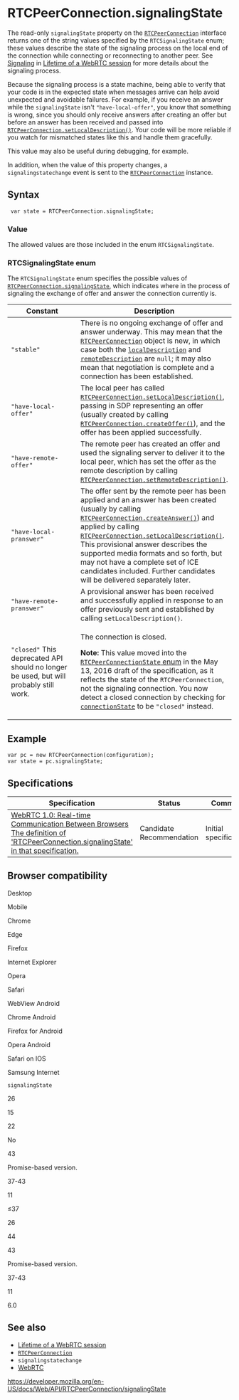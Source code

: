 RTCPeerConnection.signalingState
================================

The read-only `signalingState` property on the [`RTCPeerConnection`](../rtcpeerconnection) interface returns one of the string values specified by the `RTCSignalingState` enum; these values describe the state of the signaling process on the local end of the connection while connecting or reconnecting to another peer. See [Signaling](../webrtc_api/session_lifetime#signaling) in [Lifetime of a WebRTC session](../webrtc_api/session_lifetime) for more details about the signaling process.

Because the signaling process is a state machine, being able to verify that your code is in the expected state when messages arrive can help avoid unexpected and avoidable failures. For example, if you receive an answer while the `signalingState` isn't `"have-local-offer"`, you know that something is wrong, since you should only receive answers after creating an offer but before an answer has been received and passed into [`RTCPeerConnection.setLocalDescription()`](setlocaldescription). Your code will be more reliable if you watch for mismatched states like this and handle them gracefully.

This value may also be useful during debugging, for example.

In addition, when the value of this property changes, a `signalingstatechange` event is sent to the [`RTCPeerConnection`](../rtcpeerconnection) instance.

Syntax
------

     var state = RTCPeerConnection.signalingState;

### Value

The allowed values are those included in the enum `RTCSignalingState`.

### RTCSignalingState enum

The `RTCSignalingState` enum specifies the possible values of [`RTCPeerConnection.signalingState`](signalingstate), which indicates where in the process of signaling the exchange of offer and answer the connection currently is.

<table><colgroup><col style="width: 50%" /><col style="width: 50%" /></colgroup><thead><tr class="header"><th>Constant</th><th>Description</th></tr></thead><tbody><tr class="odd"><td><code>"stable"</code></td><td>There is no ongoing exchange of offer and answer underway. This may mean that the <a href="../rtcpeerconnection"><code>RTCPeerConnection</code></a> object is new, in which case both the <a href="localdescription"><code>localDescription</code></a> and <a href="remotedescription"><code>remoteDescription</code></a> are <code>null</code>; it may also mean that negotiation is complete and a connection has been established.</td></tr><tr class="even"><td><code>"have-local-offer"</code></td><td>The local peer has called <a href="setlocaldescription"><code>RTCPeerConnection.setLocalDescription()</code></a>, passing in SDP representing an offer (usually created by calling <a href="createoffer"><code>RTCPeerConnection.createOffer()</code></a>), and the offer has been applied successfully.</td></tr><tr class="odd"><td><code>"have-remote-offer"</code></td><td>The remote peer has created an offer and used the signaling server to deliver it to the local peer, which has set the offer as the remote description by calling <a href="setremotedescription"><code>RTCPeerConnection.setRemoteDescription()</code></a>.</td></tr><tr class="even"><td><code>"have-local-pranswer"</code></td><td>The offer sent by the remote peer has been applied and an answer has been created (usually by calling <a href="createanswer"><code>RTCPeerConnection.createAnswer()</code></a>) and applied by calling <a href="setlocaldescription"><code>RTCPeerConnection.setLocalDescription()</code></a>. This provisional answer describes the supported media formats and so forth, but may not have a complete set of ICE candidates included. Further candidates will be delivered separately later.</td></tr><tr class="odd"><td><code>"have-remote-pranswer"</code></td><td>A provisional answer has been received and successfully applied in response to an offer previously sent and established by calling <code>setLocalDescription()</code>.</td></tr><tr class="even"><td><code>"closed"</code> <span class="icon deprecated" data-viewbox="0 0 100 100" data-xmlns="http://www.w3.org/2000/svg" data-role="img"> This deprecated API should no longer be used, but will probably still work. </span></td><td><p>The connection is closed.</p><div class="note notecard"><p><strong>Note:</strong> This value moved into the <a href="#rtcpeerconnectionstate_enum"><code>RTCPeerConnectionState</code> enum</a> in the May 13, 2016 draft of the specification, as it reflects the state of the <code>RTCPeerConnection</code>, not the signaling connection. You now detect a closed connection by checking for <a href="connectionstate"><code>connectionState</code></a> to be <code>"closed"</code> instead.</p></div></td></tr></tbody></table>

Example
-------

    var pc = new RTCPeerConnection(configuration);
    var state = pc.signalingState;

Specifications
--------------

<table><thead><tr class="header"><th>Specification</th><th>Status</th><th>Comment</th></tr></thead><tbody><tr class="odd"><td><a href="https://w3c.github.io/webrtc-pc/#dom-peerconnection-signaling-state">WebRTC 1.0: Real-time Communication Between Browsers<br />
<span class="small">The definition of 'RTCPeerConnection.signalingState' in that specification.</span></a></td><td><span class="spec-cr">Candidate Recommendation</span></td><td>Initial specification.</td></tr></tbody></table>

Browser compatibility
---------------------

Desktop

Mobile

Chrome

Edge

Firefox

Internet Explorer

Opera

Safari

WebView Android

Chrome Android

Firefox for Android

Opera Android

Safari on IOS

Samsung Internet

`signalingState`

26

15

22

No

43

Promise-based version.

37-43

11

≤37

26

44

43

Promise-based version.

37-43

11

6.0

See also
--------

-   [Lifetime of a WebRTC session](../webrtc_api/session_lifetime)
-   [`RTCPeerConnection`](../rtcpeerconnection)
-   `signalingstatechange`
-   [WebRTC](../webrtc_api)

<a href="https://developer.mozilla.org/en-US/docs/Web/API/RTCPeerConnection/signalingState" class="_attribution-link">https://developer.mozilla.org/en-US/docs/Web/API/RTCPeerConnection/signalingState</a>
